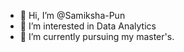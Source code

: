 - 👋 Hi, I’m @Samiksha-Pun
- 👀 I’m interested in Data Analytics
- 🌱 I’m currently pursuing my master's.

<!---
Samiksha-Pun/Samiksha-Pun is a ✨ special ✨ repository because its `README.md` (this file) appears on your GitHub profile.
You can click the Preview link to take a look at your changes.
--->
